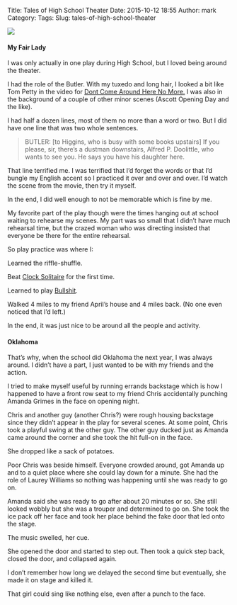 Title: Tales of High School Theater
Date: 2015-10-12 18:55
Author: mark
Category: 
Tags: 
Slug: tales-of-high-school-theater

<img src="https://cdn-images-1.medium.com/max/1200/1*XPOcNJJE2CH74y9HFNq5eQ.jpeg"  />

#### My Fair Lady

I was only actually in one play during High School, but I loved being around the theater.

I had the role of the Butler. With my tuxedo and long hair, I looked a bit like Tom Petty in the video for [Dont Come Around Here No More.](https://www.youtube.com/watch?v=h0JvF9vpqx8) I was also in the background of a couple of other minor scenes (Ascott Opening Day and the like).

I had half a dozen lines, most of them no more than a word or two. But I did have one line that was two whole sentences.

> BUTLER: [to Higgins, who is busy with some books upstairs] If you please, sir, there’s a dustman downstairs, Alfred P. Doolittle, who wants to see you. He says you have his daughter here.

That line terrified me. I was terrified that I’d forget the words or that I’d bungle my English accent so I practiced it over and over and over. I’d watch the scene from the movie, then try it myself.

In the end, I did well enough to not be memorable which is fine by me.

My favorite part of the play though were the times hanging out at school waiting to rehearse my scenes. My part was so small that I didn’t have much rehearsal time, but the crazed woman who was directing insisted that everyone be there for the entire rehearsal.

So play practice was where I:

Learned the riffle-shuffle.

Beat [Clock Solitaire](https://en.wikipedia.org/wiki/The_Clock_%28solitaire%29) for the first time.

Learned to play [Bullshit](https://en.wikipedia.org/wiki/Cheat_%28game%29).

Walked 4 miles to my friend April’s house and 4 miles back. (No one even noticed that I’d left.)

In the end, it was just nice to be around all the people and activity.

#### Oklahoma

That’s why, when the school did Oklahoma the next year, I was always around. I didn’t have a part, I just wanted to be with my friends and the action.

I tried to make myself useful by running errands backstage which is how I happened to have a front row seat to my friend Chris accidentally punching Amanda Grimes in the face on opening night.

Chris and another guy (another Chris?) were rough housing backstage since they didn’t appear in the play for several scenes. At some point, Chris took a playful swing at the other guy. The other guy ducked just as Amanda came around the corner and she took the hit full-on in the face.

She dropped like a sack of potatoes.

Poor Chris was beside himself. Everyone crowded around, got Amanda up and to a quiet place where she could lay down for a minute. She had the role of Laurey Williams so nothing was happening until she was ready to go on.

Amanda said she was ready to go after about 20 minutes or so. She still looked wobbly but she was a trouper and determined to go on. She took the ice pack off her face and took her place behind the fake door that led onto the stage.

The music swelled, her cue.

She opened the door and started to step out. Then took a quick step back, closed the door, and collapsed again.

I don’t remember how long we delayed the second time but eventually, she made it on stage and killed it.

That girl could sing like nothing else, even after a punch to the face.

